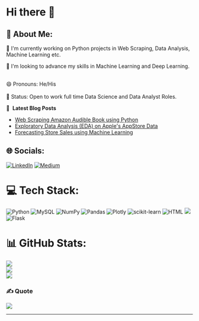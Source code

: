 # Hi there 👋
## 💫 About Me:

🔭 I'm currently working on Python projects in Web Scraping, Data Analysis, Machine Learning etc. 

🚀 I'm looking to advance my skills in Machine Learning and Deep Learning. 

<br> 😄 Pronouns: He/His<br>
<br> 🎯 Status: Open to work full time Data Science and Data Analyst Roles.

📕 &nbsp;**Latest Blog Posts**
<!-- BLOG-POST-LIST:START -->
- [Web Scraping Amazon Audible Book using Python](https://medium.com/jovianml/scraping-audible-books-using-python-29f47788da2a)
- [Exploratory Data Analysis (EDA) on Apple's AppStore Data](https://medium.com/jovianml/eda-apples-appstore-2008-2021-c82eb27e7034)
- [Forecasting Store Sales using Machine Learning](https://jovian.ai/pratulofficialthings/store-sales-time-series-forecasting)
<!-- BLOG-POST-LIST:END -->


## 🌐 Socials:
[![LinkedIn](https://img.shields.io/badge/LinkedIn-%230077B5.svg?logo=linkedin&logoColor=white)](https://www.linkedin.com/in/pratulot/) [![Medium](https://img.shields.io/badge/Medium-12100E?logo=medium&logoColor=white)](https://medium.com/@pratulofficialthings)

# 💻 Tech Stack:
![Python](https://img.shields.io/badge/python-3670A0?style=flat&logo=python&logoColor=ffdd54) ![MySQL](https://img.shields.io/badge/mysql-%2300f.svg?style=flat&logo=mysql&logoColor=white) ![NumPy](https://img.shields.io/badge/numpy-%23013243.svg?style=flat&logo=numpy&logoColor=white) ![Pandas](https://img.shields.io/badge/pandas-%23150458.svg?style=flat&logo=pandas&logoColor=white) ![Plotly](https://img.shields.io/badge/Plotly-%233F4F75.svg?style=flat&logo=plotly&logoColor=white) ![scikit-learn](https://img.shields.io/badge/scikit--learn-%23F7931E.svg?style=flat&logo=scikit-learn&logoColor=white) ![HTML](https://img.shields.io/badge/HTML-3670A0?style=flat&logo=html5&logoColor=E34F26) ![](https://img.shields.io/badge/CSS-f57d04?style=flat&logo=css3&logoColor=1572B6) ![Flask](https://img.shields.io/badge/flask-%23000.svg?style=flat&logo=flask&logoColor=white)

# 📊 GitHub Stats:
![](https://github-readme-stats.vercel.app/api?username=pratulot&theme=dark&hide_border=false&include_all_commits=false&count_private=false)<br/>
![](https://github-readme-streak-stats.herokuapp.com/?user=pratulot&theme=dark&hide_border=false)<br/>
![](https://github-readme-stats.vercel.app/api/top-langs/?username=pratulot&theme=dark&hide_border=false&include_all_commits=false&count_private=false&layout=compact)

### ✍️ Quote
![](https://quotes-github-readme.vercel.app/api?type=horizontal&theme=dark)

---


<!--
**pratulot/pratulot** is a ✨ _special_ ✨ repository because its `README.md` (this file) appears on your GitHub profile.

Here are some ideas to get you started:

-  I’m currently working on ...
- 🌱 I’m currently learning ...
- 👯 I’m looking to collaborate on ...
- 🤔 I’m looking for help with ...
- 💬 Ask me about ...

- 😄 Pronouns: ...
- ⚡ Fun fact: ...
-->
